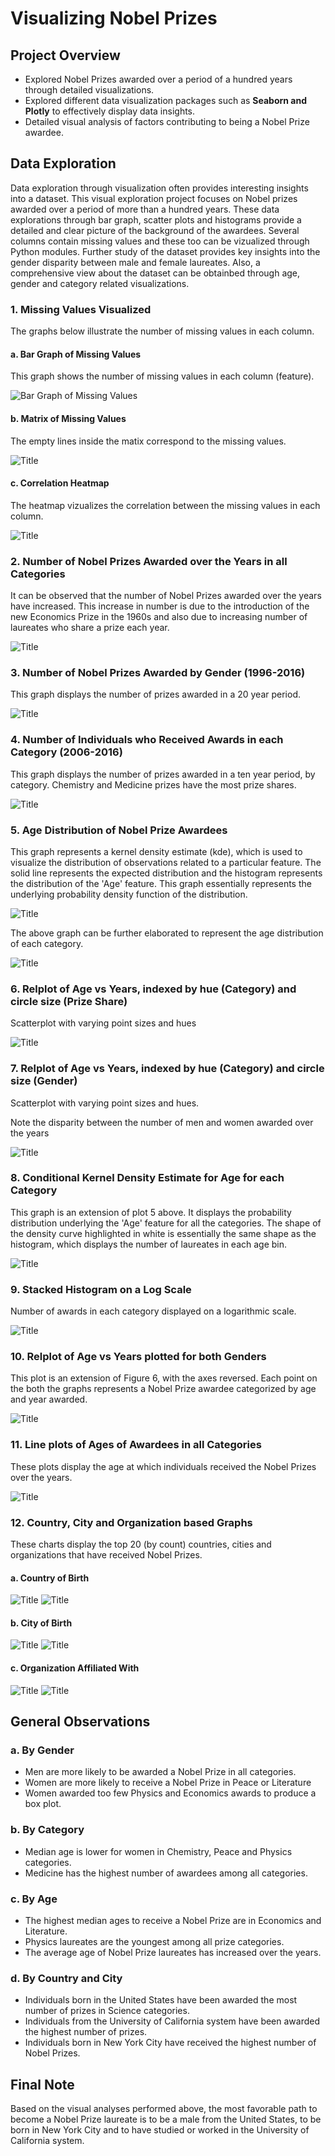 # Visualizing Nobel Prizes 

## Project Overview 

- Explored Nobel Prizes awarded over a period of a hundred years through detailed visualizations.
- Explored different data visualization packages such as **Seaborn and Plotly** to effectively display data insights.
- Detailed visual analysis of factors contributing to being a Nobel Prize awardee.

## Data Exploration 

Data exploration through visualization often provides interesting insights into a dataset. This visual exploration project focuses on Nobel prizes awarded over a period of more than a hundred years. These data explorations through bar graph, scatter plots and histograms provide a detailed and clear picture of the background of the awardees. Several columns contain missing values and these too can be vizualized through Python modules. Further study of the dataset provides key insights into the gender disparity between male and female laureates. Also, a comprehensive view about the dataset can be obtainbed through age, gender and category related visualizations.

### 1. Missing Values Visualized 

The graphs below illustrate the number of missing values in each column. 

#### a. Bar Graph of Missing Values
This graph shows the number of missing values in each column (feature).

![](Images/i.png?raw=true "Bar Graph of Missing Values")


#### b. Matrix of Missing Values
The empty lines inside the matix correspond to the missing values.

![](Images/j.png?raw=true "Title")


#### c. Correlation Heatmap
The heatmap vizualizes the correlation between the missing values in each column. 

![](Images/k.png?raw=true "Title")


### 2. Number of Nobel Prizes Awarded over the Years in all Categories
It can be observed that the number of Nobel Prizes awarded over the years have increased. This increase in number is due to the introduction of the new Economics Prize in the 1960s and also due to increasing number of laureates who share a prize each year.

![Title](Images/a.png?raw=true "Title")


### 3. Number of Nobel Prizes Awarded by Gender (1996-2016)
This graph displays the number of prizes awarded in a 20 year period.

![Title](Images/b.png?raw=true "Title")


### 4. Number of Individuals who Received Awards in each Category (2006-2016)
This graph displays the number of prizes awarded in a ten year period, by category. Chemistry and Medicine prizes have the most prize shares.

![Title](Images/c.png?raw=true "Title")

### 5. Age Distribution of Nobel Prize Awardees 
This graph represents a kernel density estimate (kde), which is used to visualize the distribution of observations related to a particular feature.
The solid line represents the expected distribution and the histogram represents the distribution of the 'Age' feature. This graph essentially represents the underlying probability density function of the distribution.

![Title](Images/e.png?raw=true "Title")

The above graph can be further elaborated to represent the age distribution of each category.

![Title](Images/kde.png?raw=true "Title")


### 6. Relplot of Age vs Years, indexed by hue (Category) and circle size (Prize Share)
Scatterplot with varying point sizes and hues

![Title](Images/f.png?raw=true "Title")


### 7. Relplot of Age vs Years, indexed by hue (Category) and circle size (Gender)
Scatterplot with varying point sizes and hues.

Note the disparity between the number of men and women awarded over the years

![Title](Images/g.png?raw=true "Title")

### 8. Conditional Kernel Density Estimate for Age for each Category
This graph is an extension of plot 5 above. It displays the probability distribution underlying the 'Age' feature for all the categories. The shape of the density curve highlighted in white is essentially the same shape as the histogram, which displays the number of laureates in each age bin. 

![Title](Images/h.png?raw=true "Title")

### 9. Stacked Histogram on a Log Scale
Number of awards in each category displayed on a logarithmic scale.

![Title](Images/l.png?raw=true "Title")

### 10. Relplot of Age vs Years plotted for both Genders 
This plot is an extension of Figure 6, with the axes reversed. 
Each point on the both the graphs represents a Nobel Prize awardee categorized by age and year awarded. 

![Title](Images/m.png?raw=true "Title")


### 11. Line plots of Ages of Awardees in all Categories
These plots display the age at which individuals received the Nobel Prizes over the years. 

![Title](Images/a3.png?raw=true "Title")

### 12. Country, City and Organization based Graphs
These charts display the top 20 (by count) countries, cities and organizations that have received Nobel Prizes.

#### a. Country of Birth 

![Title](Images/b1.png?raw=true "Title") 
![Title](Images/a11.png?raw=true "Title") 

#### b. City of Birth

![Title](Images/b2.png?raw=true "Title") 
![Title](Images/a13.png?raw=true "Title") 

#### c. Organization Affiliated With 

![Title](Images/b3.png?raw=true "Title")
![Title](Images/a12.png?raw=true "Title") 

## General Observations 

### a. By Gender 

- Men are more likely to be awarded a Nobel Prize in all categories.
- Women are more likely to receive a Nobel Prize in Peace or Literature
- Women awarded too few Physics and Economics awards to produce a box plot. 


### b. By Category

- Median age is lower for women in Chemistry, Peace and Physics categories.
- Medicine has the highest number of awardees among all categories. 


### c. By Age 

- The highest median ages to receive a Nobel Prize are in Economics and Literature.
- Physics laureates are the youngest among all prize categories.
- The average age of Nobel Prize laureates has increased over the years. 


### d. By Country and City

- Individuals born in the United States have been awarded the most number of prizes in Science categories.
- Individuals from the University of California system have been awarded the highest number of prizes.
- Individuals born in New York City have received the highest number of Nobel Prizes.


## Final Note 

Based on the visual analyses performed above, the most favorable path to become a Nobel Prize laureate is to be a male from the United States, to be born in New York City and to have studied or worked in the University of California system. 



